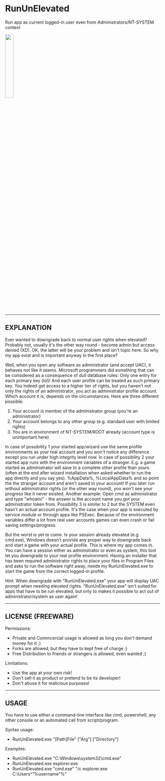 # RunUnElevated
Run app as current logged-in user even from Administrators/NT-SYSTEM context
<br/>

[<img src="https://user-images.githubusercontent.com/76787321/197257488-1b7aa8e9-9b6f-4600-949e-8ff477cb4bf4.png" width="23%"></img>](https://github.com/Dragodraki/BringExeToFront/releases/latest/download/BringExeToFront.exe)
<br/>

-------------------------------
EXPLANATION
-------------------------------
Ever wanted to downgrade back to normal user rights when elevated? Probably not, usually it's the other way round - become admin but access denied (XD). OK, the latter will be your problem and isn't topic here. So why my app exist and is important anyway in the first place?

Well, when you open any software as administrator (and accept UAC), it behaves not like it seems. Microsoft programmers did something that can be considered as a consequence of dull database rules: Only one entry for each primary key (lol)! And each user profile can be treated as such primary key. You indeed get access to a higher tier of rights, but you haven't not only the rights of an administrator, you act as administrator profile account. Which account it is, depends on the circumstances. Here are three different possible:
1. Your account is member of the administrator group (you're an administrator)
2. Your account belongs to any other group (e.g. standard user with limited rights)
3. You are in environment of NT-SYSTEM/ROOT already (account type is unimportant here)

In case of possibility 1 your started app/wizard use the same profile environments as your real account and you won't notice any difference except you run under high integrity level now.
In case of possibility 2 your started app runs with the environment variables of a stranger. E.g. a game started as administrator will save to a complete other profile than yours (often at the end after wizard installation when asked whether to run the app directly and you say yes). %AppData%, %LocalAppData% and so point the the stranger account and aren't saved in your account! If you later run without administrator rights (or the other way round), you won't see your progress like it never existed. Another example: Open cmd as administrator and type "whoami" - the answer is the account name you got your administrator token from.
Possibility 3 is similar to 2 but the SYSTEM even hasn't an actual account profile. It's the case when your app is executed by service module or through apps like PSExec. Because of the environment variables differ a lot from real user accounts games can even crash or fail saving settings/progress.

But the worst is yet to come. Is your session already elevated (e.g. cmd.exe), Windows doesn't provide any proper way to downgrade back and start a game with your actual profile.
This is where my app comes in. You can have a session either as administrator or even as system, this tool let you downgrade to your real profile environment. Having an installer that has been required administrator rights to place your files in Program Files and asks to run the software right away, needs my RunUnElevated.exe to start the game from the correct logged-in profile.

Hint: When downgrade with "RunUnElevated.exe" your app will display UAC prompt when needing elevated rights. "RunUnElevated.exe" isn't suited for apps that have to be run elevated, but only to makes it possible to act out of administrator/system as user again!


-------------------------------
LICENSE (FREEWARE)
-------------------------------
Permissions:
+ Private and Commcercial usage is allowed as long you don't demand money for it ;)
+ Forks are allowed, but they have to kept free of charge ;)
+ Free Distribution to friends or strangers is allowed, even wanted ;)

Limitations:
- Use the app at your own risk!
- Don't sell it as product or pretend to be its developer!
- Don't abuse it for malicious purposes!


-------------------------------
USAGE
-------------------------------
You have to use either a command-line interface like cmd, powershell, any other console or an automated call from script/program.

Syntax usage:  
- RunUnElevated.exe "[Path]File" ["Arg"] ["Directory"]

Examples:  
- RunUnElevated.exe "C:\Windows\system32\cmd.exe"
- RunUnElevated.exe explorer.exe
- RunUnElevated.exe "cmd.exe" "/c explorer.exe C:\Users\^"%username"%"
